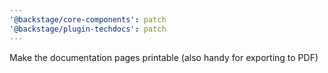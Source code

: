 ```yaml
---
'@backstage/core-components': patch
'@backstage/plugin-techdocs': patch
---
```


Make the documentation pages printable (also handy for exporting to PDF)
